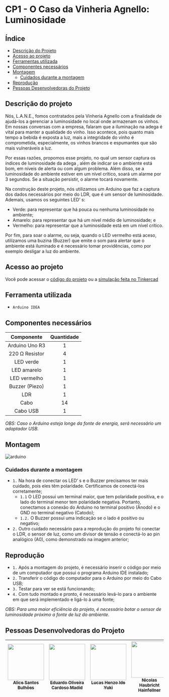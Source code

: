 # CP1 - O Caso da Vinheria Agnello: Luminosidade

## Índice
  * [Descrição do Projeto](#descrição-do-projeto)
  * [Acesso ao projeto](#acesso-ao-projeto)
  * [Ferramentas utilizada](#ferramenta-utilizada)
  * [Componentes necessários](#componentes-necessários)
  * [Montagem](#montagem)
     * [Cuidados durante a montagem](#cuidados-durante-a-montagem)
  * [Reprodução](#reprodução)
  * [Pessoas Desenvolvedoras do Projeto](#pessoas-desenvolvedoras-do-projeto)

## Descrição do projeto
<p>
Nós, L.A.N.E., fomos contratados pela Vinheria Agnello com a finalidade de ajudá-los a gerenciar a luminosidade no local onde armazenam os vinhos. Em nossas conversas com a empresa, falaram que a iluminação na adega é vital para manter a qualidade do vinho. Isso acontece, pois quanto mais tempo a bebida é exposta a luz, mais a integridade do vinho é comprometida, especialmente, os vinhos brancos e espumantes que são mais vulneráveis a luz.
</p>
<p>
Por essas razões, propomos esse projeto, no qual um sensor captura os índices de luminosidade da adega , além de indicar se o ambiente está bom, em níveis de alerta ou com algum problema. Além disso, se a luminosidade do ambiente estiver em um nível crítico, soará um alarme por 3 segundos. Se a situação persistir, o alarme tocará novamente.
</p>
<p>
Na construção deste projeto, nós utilizamos um Arduino que faz a captura dos dados necessários por meio do LDR, que é um sensor de luminosidade. Ademais, usamos os seguintes LED’ s:
</p>

* Verde: para representar que há pouca ou nenhuma luminosidade no ambiente;
* Amarelo:  para representar que há um nível médio de luminosidade; e
* Vermelho: para representar que a luminosidade está em um nível crítico.
<p>
Por fim, para soar o alarme, ou seja, quando o LED vermelho está aceso, utilizamos uma buzina (Buzzer) que emite o som para alertar que o ambiente está iluminado e é necessário tomar providências, como por exemplo desligar a luz do ambiente.
</p>

## Acesso ao projeto

Você pode acessar o [código do projeto](CP1.c) ou a [simulação feita no Tinkercad](https://www.tinkercad.com/things/aIxQMSG1Vik-cp1-o-caso-da-vinheira-agnello)

## Ferramenta utilizada

- ``Arduino IDEA``

## Componentes necessários

|   Componente   | Quantidade |
|:--------------:|:----------:|
| Arduino Uno R3 |      1     |
| 220 Ω Resistor |      4     |
|    LED verde   |      1     |
|   LED amarelo  |      1     |
|  LED vermelho  |      1     |
| Buzzer (Piezo) |      1     |
|       LDR      |      1     |
|      Cabo      |     14     |
|    Cabo USB    |      1     |

*OBS: Caso o Arduino esteja longe da fonte de energia, será necessário um adaptador USB.*


## Montagem


![arduino](https://github.com/AliceSBulhoes/CP1-Edge-1SEM/assets/101829188/f1a9199e-5e93-4e18-a07d-5b6091818208)

### Cuidados durante a montagem

- ``1.`` Na hora de conectar os LED’ s e o Buzzer precisamos ter mais cuidado, pois eles têm polaridade. Certificamos de conectá-los corretamente;
   - ``1.1`` O LED possui um terminal maior, que tem polaridade positiva, e o lado do terminal menor tem polaridade negativa. Portanto, conectamos a conexão do Arduino no terminal positivo (Ânodo) e o GND no terminal negativo (Catodo);
   - ``1.2.`` O Buzzer possui uma indicação se o lado é positivo ou negativo;
- ``2.`` Outro cuidado necessário para a reprodução do projeto foi conectar o LDR, o sensor de luz, como um divisor de tensão e conectá-lo ao pin analógico (A0), como demonstrado na imagem anterior;

## Reprodução

- ``1.`` Após a montagem do projeto, é necessário inserir o código por meio de um computador que possui o programa Arduino IDE instalado;
- ``2.`` Transferir o código do computador para  o Arduino por meio do Cabo USB;
-  ``3.`` Testar para ver se está funcionando;
-  ``4.`` Com tudo montado e pronto, é necessário levá-lo para o ambiente em que será implementado e ligá-lo á uma fonte;
  
*OBS: Para uma maior eficiência do projeto, é necessário botar o sensor de luminosidade próximo a fonte de luz do ambiente.*

## Pessoas Desenvolvedoras do Projeto

| [<img src="https://avatars.githubusercontent.com/u/101829188?v=4" width=115><br><sub>Alice Santos Bulhões</sub>](https://github.com/AliceSBulhoes) |  [<img src="https://avatars.githubusercontent.com/u/163866552?v=4" width=115><br><sub>Eduardo Oliveira Cardoso Madid</sub>](https://github.com/EduardoMadid) |  [<img src="" width=115><br><sub>Lucas Henzo Ide Yuki</sub>](https://github.com/LucasYuki1) | [<img src="https://avatars.githubusercontent.com/u/153787379?v=4" width=115><br><sub>Nicolas Haubricht Hainfellner</sub>](https://github.com/NicolasHaubricht) |
| :---: | :---: | :---: | :---: |




